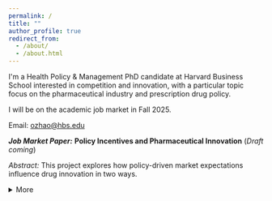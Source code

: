 ```yaml
---
permalink: /
title: ""
author_profile: true
redirect_from: 
  - /about/
  - /about.html
---
```


I'm a Health Policy & Management PhD candidate at Harvard Business School interested in competition and innovation, with a particular topic focus on the pharmaceutical industry and prescription drug policy. 

I will be on the academic job market in Fall 2025.

Email: ozhao@hbs.edu

***Job Market Paper:*** **Policy Incentives and Pharmaceutical Innovation** (*Draft coming*)

*Abstract:* This project explores how policy-driven market expectations influence drug innovation in two ways. <details>
<summary>More</summary>
First, we estimate the causal effects of extending market exclusivity for antibiotics, a critical drug class where the social value of new antibiotics likely exceeds private returns. Our identification approach leverages the enactment of the Generating Antibiotic Incentives Now (GAIN) Act, which granted five additional years of exclusivity for antibiotics but not other infectious disease products like antivirals or vaccines. We use a difference-in-differences approach comparing antibiotic products (treatment) to antiviral and vaccine products (control) to estimate the effect of the GAIN Act on innovative activity at multiple stages of drug development: patenting, pre-clinical activity, and progression through clinical trials.

The second component of this project develops a model of drug development that allows us to (1) generalize our findings beyond anti-infective therapeutic classes, and (2) discuss counterfactual policies to stimulate drug innovation. We use drug-level data on pre-clinical development decisions and observed revenues for approved drugs to take a simulated method of moments approach to calibrate parameters governing the anticipated market size and net present value of drugs in development. Using these parameter estimates, we then consider a range of counterfactual policies, including patent reform, direct price negotiation akin to the provisions in the Inflation Reduction Act, and less traditional proposals like advance market commitments.

</details>

